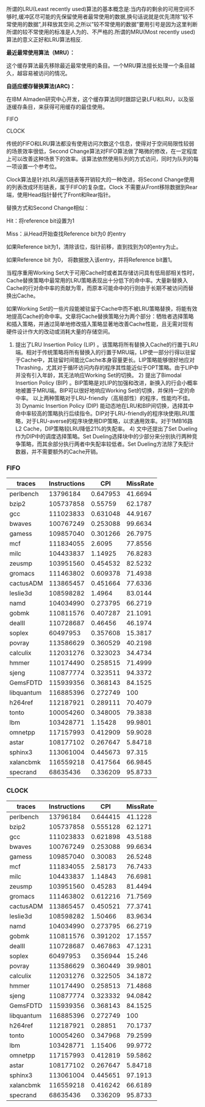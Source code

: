 所谓的LRU(Least recently used)算法的基本概念是:当内存的剩余的可用空间不够时,缓冲区尽可能的先保留使用者最常使用的数据,换句话说就是优先清除”较不常使用的数据”,并释放其空间.之所以”较不常使用的数据”要用引号是因为这里判断所谓的较不常使用的标准是人为的、不严格的.所谓的MRU(Most recently used)算法的意义正好和LRU算法相反.

**最近最常使用算法（MRU）：**

这个缓存算法最先移除最近最常使用的条目。一个MRU算法擅长处理一个条目越久，越容易被访问的情况。



**自适应缓存替换算法(ARC)：**

在IBM Almaden研究中心开发，这个缓存算法同时跟踪记录LFU和LRU，以及驱逐缓存条目，来获得可用缓存的最佳使用。

FIFO

CLOCK

传统的FIFO和LRU算法都没有使用访问次数这个信息，使得对于空间局限性较弱的场景效率很低，Second Change算法对FIFO算法做了略微的修改，在一定程度上可以改善这种场景下的效率。该算法依然使用队列的方式访问，同时为队列的每一项设置一个参考位。

Clock算法是针对LRU遍历链表等开销较大的一种改进，将Second Change使用的列表改成环形链表，属于FIFO的复杂度。Clock 不需要从Front移除数据到Rear端，使用Head指针替代了Front和Rear指针。

替换方式和Second Change相似：

Hit：将reference bit设置为1

Miss：从Head开始查找Reference bit为0 的entry

如果Reference bit为1，清除该位，指针前移，直到找到为0的entry为止。

如果Reference bit 为0， 将数据放入该entry，并将Reference bit置1。



当程序重用Working Set大于可用Cache时或者其存储访问具有低局部相关性时，Cache替换策略中最常用的LRU策略表现出十分低下的命中率。大量新替换入Cache的行对命中率的贡献为零，而原本可能命中的行则由于长期不被访问而替换出Cache。

如果Working Set的一些片段能被驻留于Cache中而不被LRU策略替换，将能有效地提高Cache的命中率。文章将Cache替换策略分为两个部分：牺牲者选择策略和插入策略，并通过简单地修改插入策略显著地改善Cache性能，且无需对现有硬件设计作大的改动或消耗大量的存储空间。

 1) 提出了LRU Insertion Policy (LIP) 。该策略将所有替换入Cache的行置于LRU端。相对于传统策略将所有替换入的行置于MRU端，LIP使一部分行得以驻留于Cache中，其驻留时间能比Cache本身容量更长。LIP策略能够很好地应对Thrashing，尤其对于循环访问内存的程序其性能近似于OPT策略。由于LIP中并没有引入年龄，其无法响应Working Set的切换。
        2) 提出了Bimodal Insertion Policy (BIP) 。BIP策略是对LIP的加强和改进，新换入的行会小概率地被置于MRU端。BIP可以很好地响应Working Set的切换，并保持一定的命中率。
        以上两种策略对于LRU-friendly（高局部性）的程序，性能均不佳。
        3) Dynamic Insertion Policy (DIP) 能动态地在LRU和BIP间切换，选择其中命中率较高的策略执行后续指令。DIP对于LRU-friendly的程序块使用LRU策略，对于LRU-averse的程序块使用DIP策略，以求通用效率。对于1MB16路L2 Cache，DIP策略较LRU降低21%的失配率。
        4) 文中还提出了Set Dueling作为DIP中的调度选择策略。Set Dueling选择块中的少部分来分别执行两种竞争策略，而其余部分执行两者中失配率较低者。Set Dueling方法除了失配计数器，并不需要额外的Cache开销。





### FIFO

| traces     | Instructions | CPI      | MissRate |
| ---------- | ------------ | -------- | -------- |
| perlbench  | 13796184     | 0.647953 | 41.6694  |
| bzip2      | 105737858    | 0.55759  | 62.1787  |
| gcc        | 111023833    | 0.631048 | 44.9167  |
| bwaves     | 100767249    | 0.253088 | 99.6634  |
| gamess     | 109857040    | 0.301266 | 26.7975  |
| mcf        | 111834055    | 2.6095   | 77.8556  |
| milc       | 104433837    | 1.14925  | 76.8283  |
| zeusmp     | 103951560    | 0.454532 | 82.5232  |
| gromacs    | 111463802    | 0.609378 | 71.4938  |
| cactusADM  | 113865457    | 0.451664 | 77.6336  |
| leslie3d   | 108598282    | 1.4964   | 83.0144  |
| namd       | 104034990    | 0.273795 | 66.2719  |
| gobmk      | 110811576    | 0.407287 | 21.1091  |
| dealII     | 110728687    | 0.46456  | 46.1974  |
| soplex     | 60497953     | 0.357608 | 15.3817  |
| povray     | 113586629    | 0.360529 | 40.2198  |
| calculix   | 112031276    | 0.323023 | 34.4734  |
| hmmer      | 110174490    | 0.258515 | 71.4999  |
| sjeng      | 110877774    | 0.323511 | 94.3372  |
| GemsFDTD   | 115939356    | 0.368143 | 84.1525  |
| libquantum | 116885396    | 0.272749 | 100      |
| h264ref    | 112187921    | 0.289111 | 70.4079  |
| tonto      | 100054260    | 0.348005 | 79.3838  |
| lbm        | 103428771    | 1.15428  | 99.9801  |
| omnetpp    | 117157993    | 0.412909 | 59.9028  |
| astar      | 108177102    | 0.267647 | 5.84718  |
| sphinx3    | 113061004    | 0.445673 | 97.315   |
| xalancbmk  | 116559218    | 0.417564 | 66.9845  |
| specrand   | 68635436     | 0.336209 | 95.8733  |

### CLOCK

| traces     | Instructions | CPI      | MissRate |
| ---------- | ------------ | -------- | -------- |
| perlbench  | 13796184     | 0.644415 | 41.1228  |
| bzip2      | 105737858    | 0.555128 | 62.1271  |
| gcc        | 111023833    | 0.621898 | 43.5188  |
| bwaves     | 100767249    | 0.253088 | 99.6634  |
| gamess     | 109857040    | 0.30083  | 26.5248  |
| mcf        | 111834055    | 2.58173  | 76.7433  |
| milc       | 104433837    | 1.14843  | 76.6981  |
| zeusmp     | 103951560    | 0.45283  | 81.4494  |
| gromacs    | 111463802    | 0.612216 | 71.7569  |
| cactusADM  | 113865457    | 0.450521 | 77.3741  |
| leslie3d   | 108598282    | 1.50466  | 83.9634  |
| namd       | 104034990    | 0.273795 | 66.2719  |
| gobmk      | 110811576    | 0.391202 | 17.1557  |
| dealII     | 110728687    | 0.467863 | 47.1231  |
| soplex     | 60497953     | 0.356944 | 15.246   |
| povray     | 113586629    | 0.360449 | 39.9801  |
| calculix   | 112031276    | 0.322505 | 34.1872  |
| hmmer      | 110174490    | 0.258513 | 71.4868  |
| sjeng      | 110877774    | 0.323332 | 94.0842  |
| GemsFDTD   | 115939356    | 0.368143 | 84.1525  |
| libquantum | 116885396    | 0.272749 | 100      |
| h264ref    | 112187921    | 0.28851  | 70.1737  |
| tonto      | 100054260    | 0.347968 | 79.2599  |
| lbm        | 103428771    | 1.15406  | 99.9772  |
| omnetpp    | 117157993    | 0.412819 | 59.5862  |
| astar      | 108177102    | 0.267647 | 5.84718  |
| sphinx3    | 113061004    | 0.445651 | 97.1913  |
| xalancbmk  | 116559218    | 0.416242 | 66.6189  |
| specrand   | 68635436     | 0.336209 | 95.8733  |
